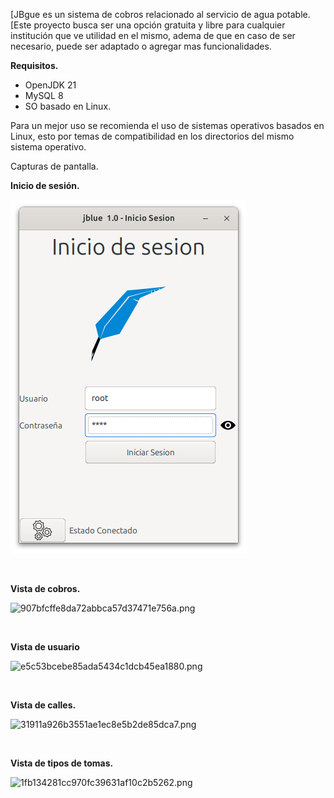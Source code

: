 \[JBgue es un sistema de cobros relacionado al servicio de agua potable.  
\[Este proyecto busca ser una opción gratuita y libre para cualquier institución que ve utilidad en el mismo, adema de que en caso de ser necesario, puede ser adaptado o agregar mas funcionalidades.

**Requisitos.**

- OpenJDK 21
- MySQL 8
- SO basado en Linux.

Para un mejor uso se recomienda el uso de sistemas operativos basados en Linux, esto por temas de compatibilidad en los directorios del mismo sistema operativo.

Capturas de pantalla.

**Inicio de sesión.**

![Login](https://github.com/Jp3222/Jp3222/blob/main/JBlue/Captura%20desde%202024-11-01%2008-45-50.png?raw=true)

&nbsp;

**Vista de cobros.**

![907bfcffe8da72abbca57d37471e756a.png](:/9e960a46f306426dbb0ecf96d6e21a18)

&nbsp;

**Vista de usuario**

![e5c53bcebe85ada5434c1dcb45ea1880.png](:/234e01a0e49b4e4fb1430025148d1216)

&nbsp;

**Vista de calles.**

![31911a926b3551ae1ec8e5b2de85dca7.png](:/47cb42164cf747d98b19b315f46f5b32)

&nbsp;

**Vista de tipos de tomas.**

![1fb134281cc970fc39631af10c2b5262.png](:/8522e940b89b44e09d632aa944b0a67b)
